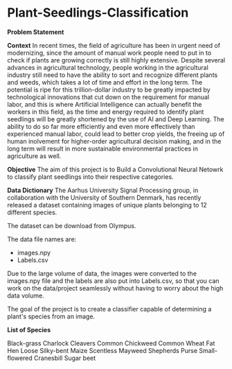 # Plant-Seedlings-Classification

**Problem Statement**

**Context**
In recent times, the field of agriculture has been in urgent need of modernizing, since the amount of manual work people need to put in to check if plants are growing correctly is still highly extensive. Despite several advances in agricultural technology, people working in the agricultural industry still need to have the ability to sort and recognize different plants and weeds, which takes a lot of time and effort in the long term. The potential is ripe for this trillion-dollar industry to be greatly impacted by technological innovations that cut down on the requirement for manual labor, and this is where Artificial Intelligence can actually benefit the workers in this field, as the time and energy required to identify plant seedlings will be greatly shortened by the use of AI and Deep Learning. The ability to do so far more efficiently and even more effectively than experienced manual labor, could lead to better crop yields, the freeing up of human inolvement for higher-order agricultural decision making, and in the long term will result in more sustainable environmental practices in agriculture as well.

**Objective**
The aim of this project is to Build a Convolutional Neural Netowrk to classify plant seedlings into their respective categories.

**Data Dictionary**
The Aarhus University Signal Processing group, in collaboration with the University of Southern Denmark, has recently released a dataset containing images of unique plants belonging to 12 different species.

The dataset can be download from Olympus.

The data file names are:

* images.npy
* Labels.csv

Due to the large volume of data, the images were converted to the images.npy file and the labels are also put into Labels.csv, so that you can work on the data/project seamlessly without having to worry about the high data volume.

The goal of the project is to create a classifier capable of determining a plant's species from an image.

**List of Species**

Black-grass
Charlock
Cleavers
Common Chickweed
Common Wheat
Fat Hen
Loose Silky-bent
Maize
Scentless Mayweed
Shepherds Purse
Small-flowered Cranesbill
Sugar beet
